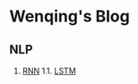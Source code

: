 # Wenqing's Blog

## NLP

1. [RNN](https://github.com/mqyqingfeng/Blog/issues/316)
1.1. [LSTM](https://github.com/mqyqingfeng/Blog/issues/317)

